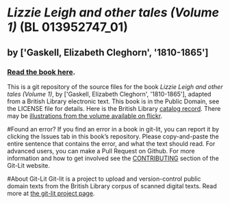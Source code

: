 # _Lizzie Leigh and other tales (Volume 1)_ (BL 013952747_01)
## by ['Gaskell, Elizabeth Cleghorn', '1810-1865']

### [Read the book here](https://Git-Lit.github.io/013952747_01). 

This is a git repository of the source files for the book _Lizzie Leigh and other tales (Volume 1)_, by ['Gaskell, Elizabeth Cleghorn', '1810-1865'], adapted from a British Library electronic text. This book is in the Public Domain, see the LICENSE file for details.  Here is the British Library [catalog record](http://explore.bl.uk/primo_library/libweb/action/search.do?cs=frb&doc=BLL01013952747_01&dscnt=1&scp.scps=scope:(BLCONTENT)&frbg=&tab=local_tab&srt=rank&ct=search&mode=Basic&dum=true&tb=t&indx=1&vl(freeText0)=013952747_01&fn=search&vid=BLVU1).
There may be [illustrations from the volume available on flickr](https://www.flickr.com/photos/britishlibrary/tags/sysnum013952747_01).

#Found an error?
If you find an error in a book in git-lit, you can report it by clicking the Issues tab in this book’s repository. Please copy-and-paste the entire sentence that contains the error, and what the text should read. For advanced users, you can make a Pull Request on Github.  For more information and how to get involved see the [CONTRIBUTING](http://git-lit.github.io/#contributing) section of the Git-Lit website.

#About Git-Lit
Git-lit is a project to upload and version-control public domain texts from the British Library corpus of scanned digital texts. Read more at [the git-lit project page](https://github.com/Git-Lit/git-lit).